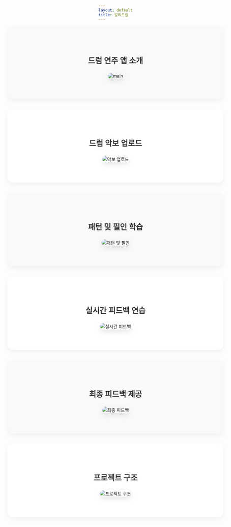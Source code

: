 ```yaml
---
layout: default
title: 알려드럼
---
```


<style>
  html, body {
    height: 100%;
    margin: 0;
    display: flex;
    justify-content: center;
    align-items: center;
    flex-direction: column;
  }

  .section {
    padding: 4rem 2vw;
    text-align: center;
    background-color: #f9f9f9;
    margin-bottom: 2rem;
    border-radius: 1rem;
    box-shadow: 0 0.4rem 1rem rgba(0, 0, 0, 0.05);
    width: 80vw; /* 섹션 너비 80% */
    max-width: 40rem; /* 최대 너비를 설정하여 너무 넓어지지 않도록 함 */
  }

  .section:nth-child(even) {
    background-color: #ffffff;
  }

  .section p {
    font-size: 1.5rem;
    font-weight: 600;
    margin-bottom: 1.5rem;
    color: #333;
  }

  .section img {
    max-width: 90%;
    height: auto;
    border-radius: 0.8rem;
    box-shadow: 0 0.4rem 1rem rgba(0, 0, 0, 0.1);
  }
</style>

<div class="section">
  <p>드럼 연주 앱 소개</p>
  <img src="https://github.com/user-attachments/assets/c7373fc3-1d30-4bbd-976a-f0490f55c194" alt="main" />
</div>

<div class="section">
  <p>드럼 악보 업로드</p>
  <img src="https://github.com/user-attachments/assets/4a3db34b-8a46-4f76-a502-15453326db0a" alt="악보 업로드" />
</div>

<div class="section">
  <p>패턴 및 필인 학습</p>
  <img src="https://github.com/user-attachments/assets/576f1524-f51d-48e2-8460-f645d0b5209e" alt="패턴 및 필인" />
</div>

<div class="section">
  <p>실시간 피드백 연습</p>
  <img src="https://github.com/user-attachments/assets/6c147498-52da-453d-be63-3c712e4d6ae4" alt="실시간 피드백" />
</div>

<div class="section">
  <p>최종 피드백 제공</p>
  <img src="https://github.com/user-attachments/assets/0048f577-521a-4041-b897-e5a5ee83be9b" alt="최종 피드백" />
</div>

<div class="section">
  <p>프로젝트 구조</p>
  <img src="https://github.com/user-attachments/assets/0b4c8372-2f2c-49b8-baa3-67af8a647276" alt="프로젝트 구조" />
</div>
